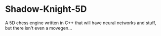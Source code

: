# Shadow-Knight-5D
A 5D chess engine written in C++ that will have neural networks and stuff, but there isn't even a movegen...
